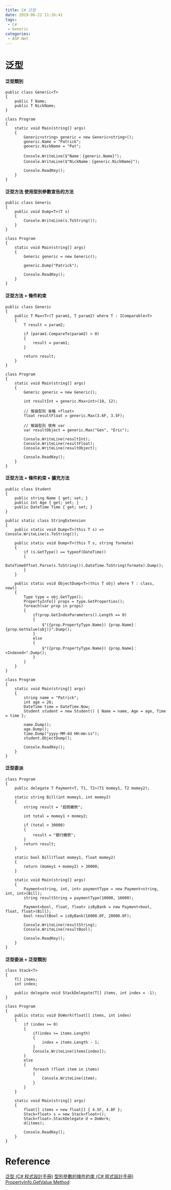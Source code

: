 ```yaml
---
title: C# 泛型
date: 2019-06-21 11:26:41
tags:
 - C#
 - Generic
categories: 
 - ASP.Net
---
```


# 泛型

#### 泛型類別
    public class Generic<T>
    {
        public T Name;
        public T NickName;
    }

    class Program
    {
        static void Main(string[] args)
        {
            Generic<string> generic = new Generic<string>();
            generic.Name = "Patrick";
            generic.NickName = "Pat";

            Console.WriteLine($"Name：{generic.Name}");
            Console.WriteLine($"NickName：{generic.NickName}");

            Console.ReadKey();
        }
    }

#### 泛型方法 使用型別參數宣告的方法
    public class Generic
    {
        public void Dump<T>(T s)
        {
            Console.WriteLine(s.ToString());
        }
    }

    class Program
    {
        static void Main(string[] args)
        {
            Generic generic = new Generic();

            generic.Dump("Patrick");

            Console.ReadKey();
        }
    }

#### 泛型方法 + 條件約束
    public class Generic
    {
        public T Max<T>(T param1, T param2) where T : IComparable<T>
        {
            T result = param2;

            if (param1.CompareTo(param2) > 0)
            {
                result = param1;
            }

            return result;
        }
    }
    
    class Program
    {
        static void Main(string[] args)
        {
            Generic generic = new Generic();

            int resultInt = generic.Max<int>(10, 12);

            // 推論型別 省略 <float>
            float resultFloat = generic.Max(3.6F, 3.5F);

            // 推論型別 使用 var
            var resultObject = generic.Max("Gen", "Eric");

            Console.WriteLine(resultInt);
            Console.WriteLine(resultFloat);
            Console.WriteLine(resultObject);

            Console.ReadKey();
        }
    }

#### 泛型方法 + 條件約束 + 擴充方法
    public class Student
    {
        public string Name { get; set; }
        public int Age { get; set; }
        public DateTime Time { get; set; }
    }

    public static class StringExtension
    {
        public static void Dump<T>(this T s) => Console.WriteLine(s.ToString());

        public static void Dump<T>(this T s, string formate)
        {
            if (s.GetType() == typeof(DateTime))
            {
                DateTimeOffset.Parse(s.ToString()).DateTime.ToString(formate).Dump();
            }
        }

        public static void ObjectDump<T>(this T obj) where T : class, new()
        {
            Type type = obj.GetType();
            PropertyInfo[] props = type.GetProperties();
            foreach(var prop in props)
            {
                if(prop.GetIndexParameters().Length == 0)
                {
                    $"({prop.PropertyType.Name}) {prop.Name}：{prop.GetValue(obj)}".Dump();
                }
                else
                {
                    $"({prop.PropertyType.Name}) {prop.Name}：<Indexed>".Dump();
                }
            }
        }
    }

    class Program
    {
        static void Main(string[] args)
        {
            string name = "Patrick";
            int age = 26;
            DateTime time = DateTime.Now;
            Student student = new Student() { Name = name, Age = age, Time = time };

            name.Dump();
            age.Dump();
            time.Dump("yyyy-MM-dd HH:mm:ss");
            student.ObjectDump();

            Console.ReadKey();
        }
    }

#### 泛型委派
    class Program
    {
        public delegate T Payment<T, T1, T2>(T1 momey1, T2 momey2);

        static string Bill(int momey1, int momey2)
        {
            string result = "超商繳款";

            int total = momey1 + momey2;

            if (total > 30000)
            {
                result = "銀行繳款";
            }
            return result;
        }

        static bool Bill(float momey1, float momey2)
        {
            return (momey1 + momey2) > 30000;
        }

        static void Main(string[] args)
        {
            Payment<string, int, int> paymentType = new Payment<string, int, int>(Bill);
            string resultString = paymentType(10000, 16000);

            Payment<bool, float, float> isByBank = new Payment<bool, float, float>(Bill);
            bool resultBool = isByBank(16000.0F, 20000.0F);

            Console.WriteLine(resultString);
            Console.WriteLine(resultBool);

            Console.ReadKey();
        }
    }

#### 泛型委派 + 泛型類別
    class Stack<T>
    {
        T[] items;
        int index;

        public delegate void StackDelegate(T[] items, int index = -1);
    }

    class Program
    {
        public static void DoWork(float[] items, int index)
        {
            if (index >= 0)
            {
                if(index >= items.Length)
                {
                    index = items.Length - 1;
                }
                Console.WriteLine(items[index]);
            }
            else
            {
                foreach (float item in items)
                {
                    Console.WriteLine(item);
                }
            }
        }

        static void Main(string[] args)
        {
            float[] items = new float[] { 4.5F, 4.8F };
            Stack<float> s = new Stack<float>();
            Stack<float>.StackDelegate d = DoWork;
            d(items);

            Console.ReadKey();
        }
    }

# Reference
[泛型 (C# 程式設計手冊)](https://docs.microsoft.com/zh-tw/dotnet/csharp/programming-guide/generics/)
[型別參數的條件約束 (C# 程式設計手冊)](https://docs.microsoft.com/zh-tw/dotnet/csharp/programming-guide/generics/constraints-on-type-parameters)
[PropertyInfo.GetValue Method](https://docs.microsoft.com/zh-tw/dotnet/api/system.reflection.propertyinfo.getvalue?view=netframework-4.8)